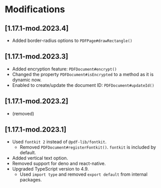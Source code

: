 # Modifications

## [1.17.1-mod.2023.4]

- Added border-radius options to `PDFPage#drawRectangle()`

## [1.17.1-mod.2023.3]

- Added encryption feature: `PDFDocument#encrypt()`
- Changed the property `PDFDocument#isEncrypted` to a method as it is dynamic now.
- Enabled to create/update the document ID: `PDFDocument#updateId()`

## [1.17.1-mod.2023.2]

- (removed)

## [1.17.1-mod.2023.1]

- Used `fontkit 2` instead of `@pdf-lib/fontkit`.
    - Removed `PDFDocument#registerFontkit()`. `fontkit` is included by default.
- Added vertical text option.
- Removed support for deno and react-native.
- Upgraded TypeScript version to 4.9.
    - Used `import type` and removed `export default` from internal packages.
